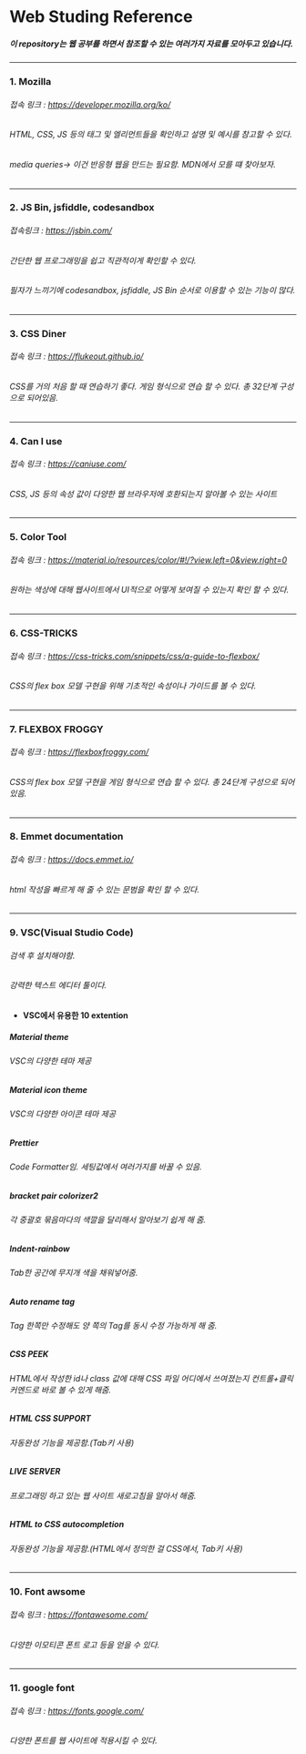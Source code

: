 # Web Studing Reference
##### 이 repository는 웹 공부를 하면서 참조할 수 있는 여러가지 자료를 모아두고 있습니다.
---------------------------------
### 1. Mozilla
###### 접속 링크 : https://developer.mozilla.org/ko/
###### HTML, CSS, JS 등의 태그 및 엘리먼트들을 확인하고 설명 및 예시를 참고할 수 있다.
###### media queries-> 이건 반응형 웹을 만드는 필요함. MDN에서 모를 떄 찾아보자.
---------------------------------
### 2. JS Bin, jsfiddle, codesandbox
###### 접속링크 : https://jsbin.com/
###### 간단한 웹 프로그래밍을 쉽고 직관적이게 확인할 수 있다.
###### 필자가 느끼기에 codesandbox, jsfiddle, JS Bin 순서로 이용할 수 있는 기능이 많다.
---------------------------------
### 3. CSS Diner
###### 접속 링크 : https://flukeout.github.io/
###### CSS를 거의 처음 할 때 연습하기 좋다. 게임 형식으로 연습 할 수 있다. 총 32단계 구성으로 되어있음.
----------------------------------
### 4. Can I use
###### 접속 링크 : https://caniuse.com/
###### CSS, JS 등의 속성 값이 다양한 웹 브라우저에 호환되는지 알아볼 수 있는 사이트
------------------------------------
### 5. Color Tool
###### 접속 링크 : https://material.io/resources/color/#!/?view.left=0&view.right=0
###### 원하는 색상에 대해 웹사이트에서 UI적으로 어떻게 보여질 수 있는지 확인 할 수 있다.
------------------------------------
### 6. CSS-TRICKS
###### 접속 링크 : https://css-tricks.com/snippets/css/a-guide-to-flexbox/
###### CSS의 flex box 모델 구현을 위해 기초적인 속성이나 가이드를 볼 수 있다.
------------------------------------
### 7. FLEXBOX FROGGY
###### 접속 링크 : https://flexboxfroggy.com/
###### CSS의 flex box 모델 구현을 게임 형식으로 연습 할 수 있다. 총 24단계 구성으로 되어있음.
------------------------------------
### 8. Emmet documentation
###### 접속 링크 : https://docs.emmet.io/
###### html 작성을 빠르게 해 줄 수 있는 문범을 확인 할 수 있다.
------------------------------------
### 9. VSC(Visual Studio Code)
###### 검색 후 설치해야함.
###### 강력한 텍스트 에디터 툴이다.
- #### VSC에서 유용한 10 extention
##### Material theme
###### VSC의 다양한 테마 제공
##### Material icon theme
###### VSC의 다양한 아이콘 테마 제공
##### Prettier
###### Code Formatter임. 세팅값에서 여러가지를 바꿀 수 있음.
##### bracket pair colorizer2
###### 각 중괄호 묶음마다의 색깔을 달리해서 알아보기 쉽게 해 줌.
##### Indent-rainbow
###### Tab한 공간에 무지개 색을 채워넣어줌.
##### Auto rename tag 
###### Tag 한쪽만 수정해도 양 쪽의 Tag를 동시 수정 가능하게 해 줌.
##### CSS PEEK
###### HTML에서 작성한 id나 class 값에 대해 CSS 파일 어디에서 쓰여졌는지 컨트롤+클릭 커멘드로 바로 볼 수 있게 해줌.
##### HTML CSS SUPPORT
###### 자동완성 기능을 제공함.(Tab키 사용)
##### LIVE SERVER
###### 프로그래밍 하고 있는 웹 사이트 새로고침을 알아서 해줌.
##### HTML to CSS autocompletion
###### 자동완성 기능을 제공함.(HTML에서 정의한 걸 CSS에서, Tab키 사용)
-----------------------------
### 10. Font awsome
###### 접속 링크 : https://fontawesome.com/
###### 다양한 이모티콘 폰트 로고 등을 얻을 수 있다.
-----------------------------
### 11. google font
###### 접속 링크 : https://fonts.google.com/
###### 다양한 폰트를 웹 사이트에 적용시킬 수 있다.
